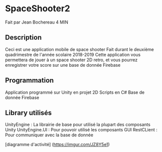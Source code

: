 # SpaceShooter2

Fait par Jean Bochereau 4 MIN

## Description

Ceci est une application mobile de space shooter
Fait durant le deuxième quadrimestre de l'année scolaire 2018-2019
Cette application vous permettera de jouer à un space shooter 2D retro, et vous pourrez enregistrer votre score sur une base de donnée Firebase

## Programmation

Application programmé sur Unity en projet 2D
Scripts en C#
Base de donnée Firebase

## Library utilisés

UnityEngine : La librairie de base pour utilisé la plupart des composants Unity
UnityEngine.UI : Pour pouvoir utilisé les composants GUI
RestCLient : Pour communiquer avec la base de donnée

[diagramme d'activité] (https://imgur.com/JZ8Y5e1)

